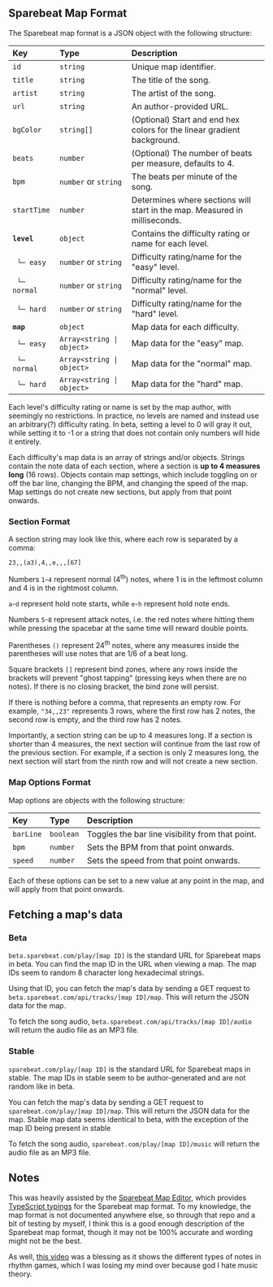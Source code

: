 ## Sparebeat Map Format

The Sparebeat map format is a JSON object with the following structure:

| Key                     | Type                      | Description                                                                |
| :---------------------- | :------------------------ | :------------------------------------------------------------------------- |
| `id`                    | `string`                  | Unique map identifier.                                                     |
| `title`                 | `string`                  | The title of the song.                                                     |
| `artist`                | `string`                  | The artist of the song.                                                    |
| `url`                   | `string`                  | An author-provided URL.                                                    |
| `bgColor`               | `string[]`                | (Optional) Start and end hex colors for the linear gradient background.    |
| `beats`                 | `number`                  | (Optional) The number of beats per measure, defaults to 4.                 |
| `bpm`                   | `number` or `string`      | The beats per minute of the song.                                          |
| `startTime`             | `number`                  | Determines where sections will start in the map. Measured in milliseconds. |
| **`level`**             | `object`                  | Contains the difficulty rating or name for each level.                     |
| &nbsp;&nbsp;`└─ easy`   | `number` or `string`      | Difficulty rating/name for the "easy" level.                               |
| &nbsp;&nbsp;`└─ normal` | `number` or `string`      | Difficulty rating/name for the "normal" level.                             |
| &nbsp;&nbsp;`└─ hard`   | `number` or `string`      | Difficulty rating/name for the "hard" level.                               |
| **`map`**               | `object`                  | Map data for each difficulty.                                              |
| &nbsp;&nbsp;`└─ easy`   | `Array<string \| object>` | Map data for the "easy" map.                                               |
| &nbsp;&nbsp;`└─ normal` | `Array<string \| object>` | Map data for the "normal" map.                                             |
| &nbsp;&nbsp;`└─ hard`   | `Array<string \| object>` | Map data for the "hard" map.                                               |

Each level's difficulty rating or name is set by the map author, with seemingly no restrictions. In practice, no levels are named and instead use an arbitrary(?) difficulty rating. In beta, setting a level to 0 will gray it out, while setting it to -1 or a string that does not contain only numbers will hide it entirely.

Each difficulty's map data is an array of strings and/or objects. Strings contain the note data of each section, where a section is **up to 4 measures long** (16 rows). Objects contain map settings, which include toggling on or off the bar line, changing the BPM, and changing the speed of the map. Map settings do not create new sections, but apply from that point onwards.

### Section Format

A section string may look like this, where each row is separated by a comma:

```
23,,(a3),4,,e,,,[67]
```

Numbers `1`-`4` represent normal (4<sup>th</sup>) notes, where 1 is in the leftmost column and 4 is in the rightmost column.

`a`-`d` represent hold note starts, while `e`-`h` represent hold note ends.

Numbers `5`-`8` represent attack notes, i.e. the red notes where hitting them while pressing the spacebar at the same time will reward double points.

Parentheses `()` represent 24<sup>th</sup> notes, where any measures inside the parentheses will use notes that are 1/6 of a beat long.

Square brackets `[]` represent bind zones, where any rows inside the brackets will prevent "ghost tapping" (pressing keys when there are no notes). If there is no closing bracket, the bind zone will persist.

If there is nothing before a comma, that represents an empty row. For example, `"34,,23"` represents 3 rows, where the first row has 2 notes, the second row is empty, and the third row has 2 notes.

Importantly, a section string can be up to 4 measures long. If a section is shorter than 4 measures, the next section will continue from the last row of the previous section. For example, if a section is only 2 measures long, the next section will start from the ninth row and will not create a new section.

### Map Options Format

Map options are objects with the following structure:

| Key       | Type      | Description                                      |
| :-------- | :-------- | :----------------------------------------------- |
| `barLine` | `boolean` | Toggles the bar line visibility from that point. |
| `bpm`     | `number`  | Sets the BPM from that point onwards.            |
| `speed`   | `number`  | Sets the speed from that point onwards.          |

Each of these options can be set to a new value at any point in the map, and will apply from that point onwards.

## Fetching a map's data

### Beta

`beta.sparebeat.com/play/[map ID]` is the standard URL for Sparebeat maps in beta. You can find the map ID in the URL when viewing a map. The map IDs seem to random 8 character long hexadecimal strings.

Using that ID, you can fetch the map's data by sending a GET request to `beta.sparebeat.com/api/tracks/[map ID]/map`. This will return the JSON data for the map.

To fetch the song audio, `beta.sparebeat.com/api/tracks/[map ID]/audio` will return the audio file as an MP3 file.

### Stable

`sparebeat.com/play/[map ID]` is the standard URL for Sparebeat maps in stable. The map IDs in stable seem to be author-generated and are not random like in beta.

You can fetch the map's data by sending a GET request to `sparebeat.com/play/[map ID]/map`. This will return the JSON data for the map. Stable map data seems identical to beta, with the exception of the map ID being present in stable

To fetch the song audio, `sparebeat.com/play/[map ID]/music` will return the audio file as an MP3 file.

## Notes

This was heavily assisted by the [Sparebeat Map Editor](https://github.com/bo-yakitarako/sparebeat-map-editor), which provides [TypeScript typings](https://github.com/bo-yakitarako/sparebeat-map-editor/blob/master/src/modules/mapConvert/ISparebeatJson.ts) for the Sparebeat map format. To my knowledge, the map format is not documented anywhere else, so through that repo and a bit of testing by myself, I think this is a good enough description of the Sparebeat map format, though it may not be 100% accurate and wording might not be the best.

As well, [this video](https://www.youtube.com/watch?v=Jgz8-UKv8NE) was a blessing as it shows the different types of notes in rhythm games, which I was losing my mind over because god I hate music theory.
